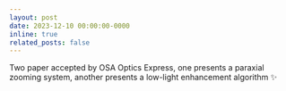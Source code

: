 ```yaml
---
layout: post
date: 2023-12-10 00:00:00-0000
inline: true
related_posts: false
---
```


Two paper accepted by OSA Optics Express, one presents a paraxial zooming system, another presents a low-light enhancement algorithm :sparkles:
